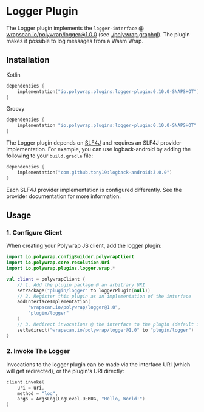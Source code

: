 # Logger Plugin
The Logger plugin implements the `logger-interface` @ [wrapscan.io/polywrap/logger@1.0.0](../../interface/) (see [./polywrap.graphql](./polywrap.graphql)). The plugin makes it possible to log messages from a Wasm Wrap.

## Installation

Kotlin
```kotlin
dependencies {
    implementation("io.polywrap.plugins:logger-plugin:0.10.0-SNAPSHOT")
}
```

Groovy
```groovy
dependencies {
    implementation "io.polywrap.plugins:logger-plugin:0.10.0-SNAPSHOT"
}
```

The Logger plugin depends on [SLF4J](https://www.slf4j.org/) and requires an SLF4J provider implementation. For example, you can use logback-android by adding the following to your `build.gradle` file:

```kotlin
dependencies {
    implementation("com.github.tony19:logback-android:3.0.0")
}
```

Each SLF4J provider implementation is configured differently. See the provider documentation for more information.

## Usage

### 1. Configure Client
When creating your Polywrap JS client, add the logger plugin:
```kotlin
import io.polywrap.configBuilder.polywrapClient
import io.polywrap.core.resolution.Uri
import io.polywrap.plugins.logger.wrap.*

val client = polywrapClient {
    // 1. Add the plugin package @ an arbitrary URI
    setPackage("plugin/logger" to loggerPlugin(null))
    // 2. Register this plugin as an implementation of the interface
    addInterfaceImplementation(
        "wrapscan.io/polywrap/logger@1.0",
        "plugin/logger"
    )
    // 3. Redirect invocations @ the interface to the plugin (default impl)
    setRedirect("wrapscan.io/polywrap/logger@1.0" to "plugin/logger")
}
```

### 2. Invoke The Logger
Invocations to the logger plugin can be made via the interface URI (which will get redirected), or the plugin's URI directly:
```kotlin
client.invoke(
    uri = uri,
    method = "log",
    args = ArgsLog(LogLevel.DEBUG, "Hello, World!")
)
```
